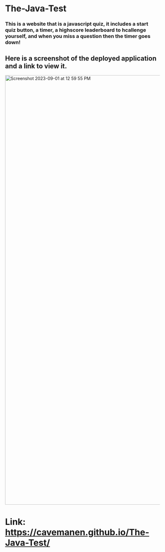 # The-Java-Test

### This is a website that is a javascript quiz, it includes a start quiz button, a timer, a highscore leaderboard to hcallenge yourself, and when you miss a question then the timer goes down! 

## Here is a screenshot of the deployed application and a link to view it.

<img width="1398" alt="Screenshot 2023-09-01 at 12 59 55 PM" src="https://github.com/CaveManEN/The-Java-Test/assets/139927655/672a5582-eee6-4518-b9bb-9ddfcc18dd63">

# Link: https://cavemanen.github.io/The-Java-Test/



